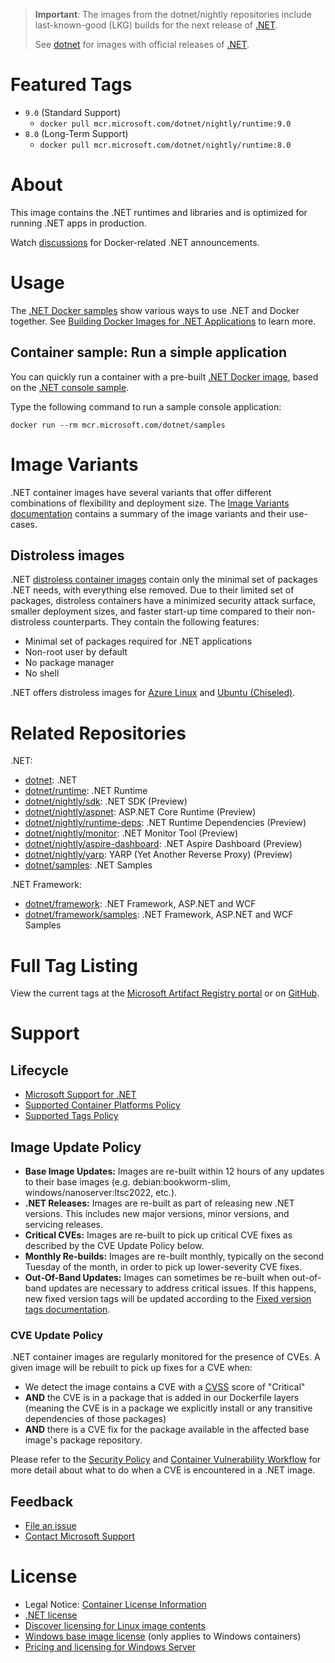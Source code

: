 > **Important**: The images from the dotnet/nightly repositories include last-known-good (LKG) builds for the next release of [.NET](https://github.com/dotnet/core).
>
> See [dotnet](https://hub.docker.com/r/microsoft/dotnet-runtime/) for images with official releases of [.NET](https://github.com/dotnet/core).

# Featured Tags

* `9.0` (Standard Support)
  * `docker pull mcr.microsoft.com/dotnet/nightly/runtime:9.0`
* `8.0` (Long-Term Support)
  * `docker pull mcr.microsoft.com/dotnet/nightly/runtime:8.0`

# About

This image contains the .NET runtimes and libraries and is optimized for running .NET apps in production.

Watch [discussions](https://github.com/dotnet/dotnet-docker/discussions/categories/announcements) for Docker-related .NET announcements.

# Usage

The [.NET Docker samples](https://github.com/dotnet/dotnet-docker/blob/main/samples/README.md) show various ways to use .NET and Docker together. See [Building Docker Images for .NET Applications](https://docs.microsoft.com/dotnet/core/docker/building-net-docker-images) to learn more.

## Container sample: Run a simple application

You can quickly run a container with a pre-built [.NET Docker image](https://hub.docker.com/r/microsoft/dotnet-samples/), based on the [.NET console sample](https://github.com/dotnet/dotnet-docker/blob/main/samples/dotnetapp/README.md).

Type the following command to run a sample console application:

```console
docker run --rm mcr.microsoft.com/dotnet/samples
```

# Image Variants

.NET container images have several variants that offer different combinations of flexibility and deployment size.
The [Image Variants documentation](https://github.com/dotnet/dotnet-docker/blob/main/documentation/image-variants.md) contains a summary of the image variants and their use-cases.

## Distroless images

.NET [distroless container images](https://github.com/dotnet/dotnet-docker/blob/main/documentation/distroless.md) contain only the minimal set of packages .NET needs, with everything else removed.
Due to their limited set of packages, distroless containers have a minimized security attack surface, smaller deployment sizes, and faster start-up time compared to their non-distroless counterparts.
They contain the following features:

* Minimal set of packages required for .NET applications
* Non-root user by default
* No package manager
* No shell

.NET offers distroless images for [Azure Linux](https://github.com/dotnet/dotnet-docker/blob/main/documentation/azurelinux.md) and [Ubuntu (Chiseled)](https://github.com/dotnet/dotnet-docker/blob/main/documentation/ubuntu-chiseled.md).

# Related Repositories

.NET:

* [dotnet](https://hub.docker.com/r/microsoft/dotnet/): .NET
* [dotnet/runtime](https://hub.docker.com/r/microsoft/dotnet-runtime/): .NET Runtime
* [dotnet/nightly/sdk](https://hub.docker.com/r/microsoft/dotnet-nightly-sdk/): .NET SDK (Preview)
* [dotnet/nightly/aspnet](https://hub.docker.com/r/microsoft/dotnet-nightly-aspnet/): ASP.NET Core Runtime (Preview)
* [dotnet/nightly/runtime-deps](https://hub.docker.com/r/microsoft/dotnet-nightly-runtime-deps/): .NET Runtime Dependencies (Preview)
* [dotnet/nightly/monitor](https://hub.docker.com/r/microsoft/dotnet-nightly-monitor/): .NET Monitor Tool (Preview)
* [dotnet/nightly/aspire-dashboard](https://hub.docker.com/r/microsoft/dotnet-nightly-aspire-dashboard/): .NET Aspire Dashboard (Preview)
* [dotnet/nightly/yarp](https://hub.docker.com/r/microsoft/dotnet-nightly-yarp/): YARP (Yet Another Reverse Proxy) (Preview)
* [dotnet/samples](https://hub.docker.com/r/microsoft/dotnet-samples/): .NET Samples

.NET Framework:

* [dotnet/framework](https://hub.docker.com/r/microsoft/dotnet-framework/): .NET Framework, ASP.NET and WCF
* [dotnet/framework/samples](https://hub.docker.com/r/microsoft/dotnet-framework-samples/): .NET Framework, ASP.NET and WCF Samples

# Full Tag Listing

View the current tags at the [Microsoft Artifact Registry portal](https://mcr.microsoft.com/product/dotnet/nightly/runtime/tags) or on [GitHub](https://github.com/dotnet/dotnet-docker/blob/nightly/README.runtime.md#full-tag-listing).

# Support

## Lifecycle

* [Microsoft Support for .NET](https://github.com/dotnet/core/blob/main/support.md)
* [Supported Container Platforms Policy](https://github.com/dotnet/dotnet-docker/blob/main/documentation/supported-platforms.md)
* [Supported Tags Policy](https://github.com/dotnet/dotnet-docker/blob/main/documentation/supported-tags.md)

## Image Update Policy

* **Base Image Updates:** Images are re-built within 12 hours of any updates to their base images (e.g. debian:bookworm-slim, windows/nanoserver:ltsc2022, etc.).
* **.NET Releases:** Images are re-built as part of releasing new .NET versions. This includes new major versions, minor versions, and servicing releases.
* **Critical CVEs:** Images are re-built to pick up critical CVE fixes as described by the CVE Update Policy below.
* **Monthly Re-builds:** Images are re-built monthly, typically on the second Tuesday of the month, in order to pick up lower-severity CVE fixes.
* **Out-Of-Band Updates:** Images can sometimes be re-built when out-of-band updates are necessary to address critical issues. If this happens, new fixed version tags will be updated according to the [Fixed version tags documentation](https://github.com/dotnet/dotnet-docker/blob/main/documentation/supported-tags.md#fixed-version-tags).

### CVE Update Policy

.NET container images are regularly monitored for the presence of CVEs. A given image will be rebuilt to pick up fixes for a CVE when:

* We detect the image contains a CVE with a [CVSS](https://nvd.nist.gov/vuln-metrics/cvss) score of "Critical"
* **AND** the CVE is in a package that is added in our Dockerfile layers (meaning the CVE is in a package we explicitly install or any transitive dependencies of those packages)
* **AND** there is a CVE fix for the package available in the affected base image's package repository.

Please refer to the [Security Policy](https://github.com/dotnet/dotnet-docker/blob/main/SECURITY.md) and [Container Vulnerability Workflow](https://github.com/dotnet/dotnet-docker/blob/main/documentation/vulnerability-reporting.md) for more detail about what to do when a CVE is encountered in a .NET image.

## Feedback

* [File an issue](https://github.com/dotnet/dotnet-docker/issues/new/choose)
* [Contact Microsoft Support](https://support.microsoft.com/contactus/)

# License

* Legal Notice: [Container License Information](https://aka.ms/mcr/osslegalnotice)
* [.NET license](https://github.com/dotnet/dotnet-docker/blob/main/LICENSE)
* [Discover licensing for Linux image contents](https://github.com/dotnet/dotnet-docker/blob/main/documentation/image-artifact-details.md)
* [Windows base image license](https://docs.microsoft.com/virtualization/windowscontainers/images-eula) (only applies to Windows containers)
* [Pricing and licensing for Windows Server](https://www.microsoft.com/cloud-platform/windows-server-pricing)
